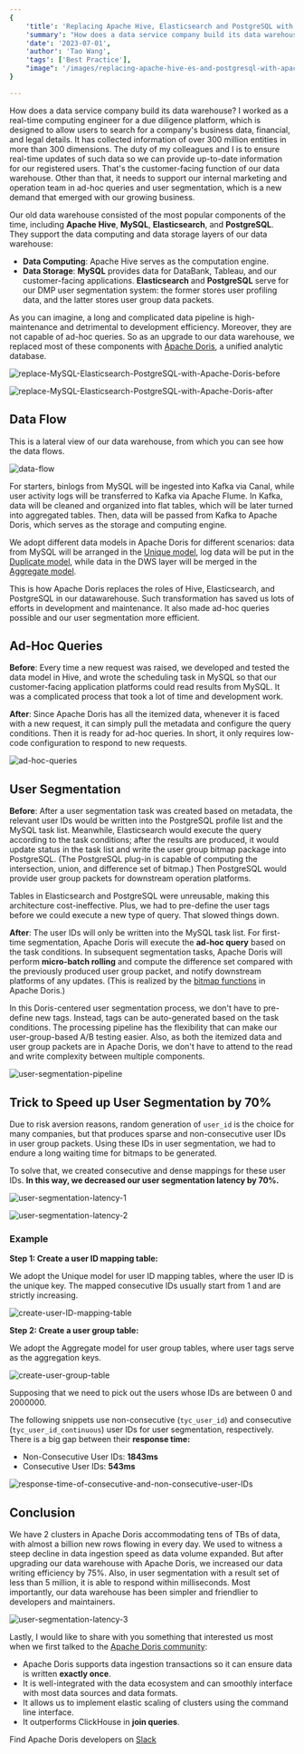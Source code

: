 ```yaml
---
{
    'title': 'Replacing Apache Hive, Elasticsearch and PostgreSQL with Apache Doris',
    'summary': "How does a data service company build its data warehouse? Simplicity is the best policy. See how a due diligence platform increased data writing efficiency by 75%.",
    'date': '2023-07-01',
    'author': 'Tao Wang',
    'tags': ['Best Practice'],
    "image": '/images/replacing-apache-hive-es-and-postgresql-with-apache-doris.png'
}

---
```


<!-- 
Licensed to the Apache Software Foundation (ASF) under one
or more contributor license agreements.  See the NOTICE file
distributed with this work for additional information
regarding copyright ownership.  The ASF licenses this file
to you under the Apache License, Version 2.0 (the
"License"); you may not use this file except in compliance
with the License.  You may obtain a copy of the License at

  http://www.apache.org/licenses/LICENSE-2.0

Unless required by applicable law or agreed to in writing,
software distributed under the License is distributed on an
"AS IS" BASIS, WITHOUT WARRANTIES OR CONDITIONS OF ANY
KIND, either express or implied.  See the License for the
specific language governing permissions and limitations
under the License.
-->

How does a data service company build its data warehouse? I worked as a real-time computing engineer for a due diligence platform, which is designed to allow users to search for a company's business data, financial, and legal details. It has collected information of over 300 million entities in more than 300 dimensions. The duty of my colleagues and I is to ensure real-time updates of such data so we can provide up-to-date information for our registered users. That's the customer-facing function of our data warehouse. Other than that, it needs to support our internal marketing and operation team in ad-hoc queries and user segmentation, which is a new demand that emerged with our growing business. 

Our old data warehouse consisted of the most popular components of the time, including **Apache** **Hive**, **MySQL**, **Elasticsearch**, and **PostgreSQL**. They support the data computing and data storage layers of our data warehouse: 

- **Data Computing**: Apache Hive serves as the computation engine.
- **Data Storage**: **MySQL** provides data for DataBank, Tableau, and our customer-facing applications. **Elasticsearch** and **PostgreSQL** serve for our DMP user segmentation system: the former stores user profiling data, and the latter stores user group data packets. 

As you can imagine, a long and complicated data pipeline is high-maintenance and detrimental to development efficiency. Moreover, they are not capable of ad-hoc queries. So as an upgrade to our data warehouse, we replaced most of these components with [Apache Doris](https://github.com/apache/doris), a unified analytic database.

![replace-MySQL-Elasticsearch-PostgreSQL-with-Apache-Doris-before](/images/Tianyancha_1.png)

![replace-MySQL-Elasticsearch-PostgreSQL-with-Apache-Doris-after](/images/Tianyancha_2.png)

## Data Flow

This is a lateral view of our data warehouse, from which you can see how the data flows.

![data-flow](/images/Tianyancha_3.png)

For starters, binlogs from MySQL will be ingested into Kafka via Canal, while user activity logs will be transferred to Kafka via Apache Flume. In Kafka, data will be cleaned and organized into flat tables, which will be later turned into aggregated tables. Then, data will be passed from Kafka to Apache Doris, which serves as the storage and computing engine. 

We adopt different data models in Apache Doris for different scenarios: data from MySQL will be arranged in the [Unique model](https://doris.apache.org/docs/dev/data-table/data-model/#unique-model), log data will be put in the [Duplicate model](https://doris.apache.org/docs/dev/data-table/data-model/#duplicate-model), while data in the DWS layer will be merged in the [Aggregate model](https://doris.apache.org/docs/dev/data-table/data-model/#aggregate-model).

This is how Apache Doris replaces the roles of Hive, Elasticsearch, and PostgreSQL in our datawarehouse. Such transformation has saved us lots of efforts in development and maintenance. It also made ad-hoc queries possible and our user segmentation more efficient. 

## Ad-Hoc Queries

**Before**: Every time a new request was raised, we developed and tested the data model in Hive, and wrote the scheduling task in MySQL so that our customer-facing application platforms could read results from MySQL. It was a complicated process that took a lot of time and development work. 

**After**: Since Apache Doris has all the itemized data, whenever it is faced with a new request, it can simply pull the metadata and configure the query conditions. Then it is ready for ad-hoc queries. In short, it only requires low-code configuration to respond to new requests. 

![ad-hoc-queries](/images/Tianyancha_4.png)

## User Segmentation

**Before**: After a user segmentation task was created based on metadata, the relevant user IDs would be written into the PostgreSQL profile list and the MySQL task list. Meanwhile, Elasticsearch would execute the query according to the task conditions; after the results are produced, it would update status in the task list and write the user group bitmap package into PostgreSQL. (The PostgreSQL plug-in is capable of computing the intersection, union, and difference set of bitmap.) Then PostgreSQL would provide user group packets for downstream operation platforms.

Tables in Elasticsearch and PostgreSQL were unreusable, making this architecture cost-ineffective. Plus, we had to pre-define the user tags before we could execute a new type of query. That slowed things down.  

**After**: The user IDs will only be written into the MySQL task list. For first-time segmentation, Apache Doris will execute the **ad-hoc query** based on the task conditions. In subsequent segmentation tasks, Apache Doris will perform **micro-batch rolling** and compute the difference set compared with the previously produced user group packet, and notify downstream platforms of any updates. (This is realized by the [bitmap functions](https://doris.apache.org/docs/dev/sql-manual/sql-functions/bitmap-functions/bitmap_union) in Apache Doris.) 

In this Doris-centered user segmentation process, we don't have to pre-define new tags. Instead, tags can be auto-generated based on the task conditions. The processing pipeline has the flexibility that can make our user-group-based A/B testing easier. Also, as both the itemized data and user group packets are in Apache Doris, we don't have to attend to the read and write complexity between multiple components.

![user-segmentation-pipeline](/images/Tianyancha_5.png)

## Trick to Speed up User Segmentation by 70%

Due to risk aversion reasons, random generation of `user_id` is the choice for many companies, but that produces sparse and non-consecutive user IDs in user group packets. Using these IDs in user segmentation, we had to endure a long waiting time for bitmaps to be generated. 

To solve that, we created consecutive and dense mappings for these user IDs. **In this way, we decreased our user segmentation latency by 70%.**

![user-segmentation-latency-1](/images/Tianyancha_6.png)

![user-segmentation-latency-2](/images/Tianyancha_7.png)

### Example

**Step 1: Create a user ID mapping table:**

We adopt the Unique model for user ID mapping tables, where the user ID is the unique key. The mapped consecutive IDs usually start from 1 and are strictly increasing. 

![create-user-ID-mapping-table](/images/Tianyancha_8.png)

**Step 2: Create a user group table:**

We adopt the Aggregate model for user group tables, where user tags serve as the aggregation keys. 

![create-user-group-table](/images/Tianyancha_9.png)

Supposing that we need to pick out the users whose IDs are between 0 and 2000000. 

The following snippets use non-consecutive (`tyc_user_id`) and consecutive (`tyc_user_id_continuous`) user IDs for user segmentation, respectively. There is a big gap between their **response time:**

- Non-Consecutive User IDs: **1843ms**
- Consecutive User IDs: **543ms** 

![response-time-of-consecutive-and-non-consecutive-user-IDs](/images/Tianyancha_10.png)

## Conclusion

We have 2 clusters in Apache Doris accommodating tens of TBs of data, with almost a billion new rows flowing in every day. We used to witness a steep decline in data ingestion speed as data volume expanded. But after upgrading our data warehouse with Apache Doris, we increased our data writing efficiency by 75%. Also, in user segmentation with a result set of less than 5 million, it is able to respond within milliseconds. Most importantly, our data warehouse has been simpler and friendlier to developers and maintainers. 

![user-segmentation-latency-3](/images/Tianyancha_11.png)

Lastly, I would like to share with you something that interested us most when we first talked to the [Apache Doris community](https://join.slack.com/t/apachedoriscommunity/shared_invite/zt-2gmq5o30h-455W226d79zP3L96ZhXIoQ):

- Apache Doris supports data ingestion transactions so it can ensure data is written **exactly once**.
- It is well-integrated with the data ecosystem and can smoothly interface with most data sources and data formats.
- It allows us to implement elastic scaling of clusters using the command line interface.
- It outperforms ClickHouse in **join queries**.

Find Apache Doris developers on [Slack](https://join.slack.com/t/apachedoriscommunity/shared_invite/zt-1t3wfymur-0soNPATWQ~gbU8xutFOLog)

